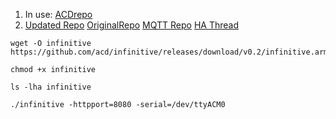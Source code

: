 1. In use: [ACDrepo](https://github.com/acd/infinitive)
2. [Updated Repo](https://github.com/gogades/hass-infinitive/tree/master)
  [OriginalRepo](https://github.com/mww012/ha_customcomponents)
  [MQTT Repo](https://github.com/lurgh/infinitive)
  [HA Thread](https://community.home-assistant.io/t/carrier-bryant-infinitive-integration/119578/22)

```
wget -O infinitive https://github.com/acd/infinitive/releases/download/v0.2/infinitive.arm
```
```
chmod +x infinitive
```
```
ls -lha infinitive
```
```
./infinitive -httpport=8080 -serial=/dev/ttyACM0
```
